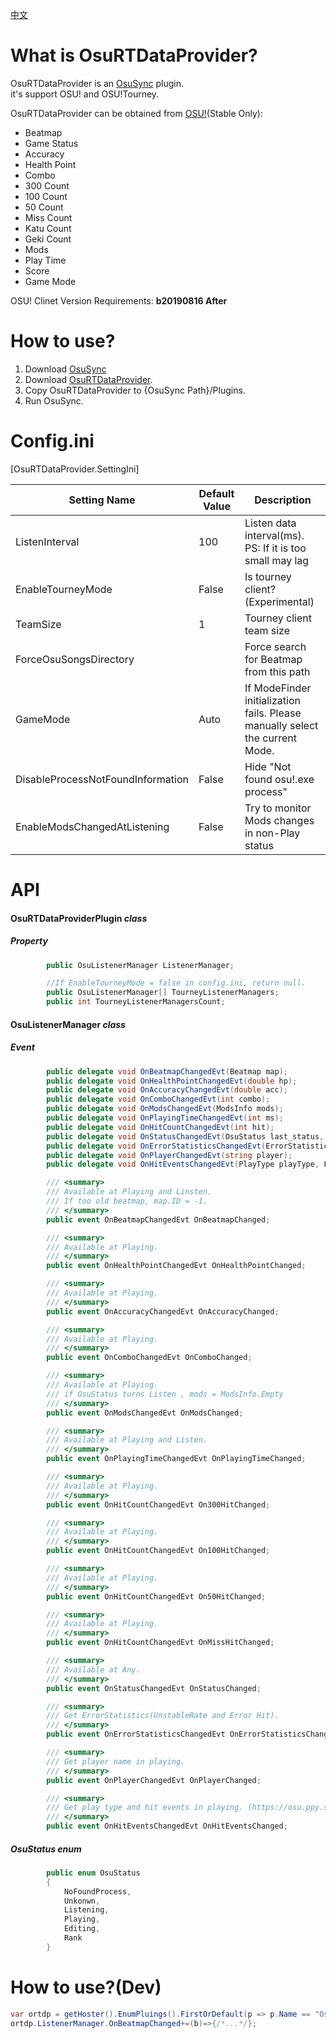 [中文](https://github.com/KedamaOvO/OsuRTDataProvider-Release/blob/master/README-CN.md)  
# What is OsuRTDataProvider?
OsuRTDataProvider is an [OsuSync](https://github.com/Deliay/osuSync) plugin.  
it's support OSU! and OSU!Tourney.  
  
OsuRTDataProvider can be obtained from [OSU!](https://osu.ppy.sh)(Stable Only):
* Beatmap
* Game Status
* Accuracy
* Health Point
* Combo
* 300  Count
* 100  Count
* 50   Count
* Miss Count
* Katu Count
* Geki Count
* Mods
* Play Time
* Score
* Game Mode

OSU! Clinet Version Requirements: **b20190816 After**  

# How to use?
1. Download [OsuSync](https://github.com/Deliay/osuSync)
2. Download [OsuRTDataProvider](https://github.com/KedamaOvO/OsuRTDataProvider-Release/releases).
3. Copy OsuRTDataProvider to {OsuSync Path}/Plugins.
4. Run OsuSync.

# Config.ini
[OsuRTDataProvider.SettingIni]

|Setting Name|Default Value|Description|
| ----- | ----- | ----- |
| ListenInterval | 100 | Listen data interval(ms). PS: If it is too small may lag |
| EnableTourneyMode | False | Is tourney client?(Experimental)|
| TeamSize | 1 | Tourney client team size|
| ForceOsuSongsDirectory |  | Force search for Beatmap from this path|
| GameMode | Auto |If ModeFinder initialization fails. Please manually select the current Mode.|
| DisableProcessNotFoundInformation | False | Hide "Not found osu!.exe process"|
| EnableModsChangedAtListening | False | Try to monitor Mods changes in non-Play status|

# API
#### OsuRTDataProviderPlugin ***class***
##### Property
```csharp
        public OsuListenerManager ListenerManager;

        //If EnableTourneyMode = false in config.ini, return null.
        public OsuListenerManager[] TourneyListenerManagers;
        public int TourneyListenerManagersCount;
```
#### OsuListenerManager ***class***
##### Event
```csharp
        public delegate void OnBeatmapChangedEvt(Beatmap map);
        public delegate void OnHealthPointChangedEvt(double hp);
        public delegate void OnAccuracyChangedEvt(double acc);
        public delegate void OnComboChangedEvt(int combo);
        public delegate void OnModsChangedEvt(ModsInfo mods);
        public delegate void OnPlayingTimeChangedEvt(int ms);
        public delegate void OnHitCountChangedEvt(int hit);
        public delegate void OnStatusChangedEvt(OsuStatus last_status, OsuStatus status);
        public delegate void OnErrorStatisticsChangedEvt(ErrorStatisticsResult result);
        public delegate void OnPlayerChangedEvt(string player);
        public delegate void OnHitEventsChangedEvt(PlayType playType, List<HitEvent> hitEvents);

        /// <summary>
        /// Available at Playing and Linsten.
        /// If too old beatmap, map.ID = -1.
        /// </summary>
        public event OnBeatmapChangedEvt OnBeatmapChanged;

        /// <summary>
        /// Available at Playing.
        /// </summary>
        public event OnHealthPointChangedEvt OnHealthPointChanged;

        /// <summary>
        /// Available at Playing.
        /// </summary>
        public event OnAccuracyChangedEvt OnAccuracyChanged;

        /// <summary>
        /// Available at Playing.
        /// </summary>
        public event OnComboChangedEvt OnComboChanged;

        /// <summary>
        /// Available at Playing.
        /// if OsuStatus turns Listen , mods = ModsInfo.Empty
        /// </summary>
        public event OnModsChangedEvt OnModsChanged;

        /// <summary>
        /// Available at Playing and Listen.
        /// </summary>
        public event OnPlayingTimeChangedEvt OnPlayingTimeChanged;

        /// <summary>
        /// Available at Playing.
        /// </summary>
        public event OnHitCountChangedEvt On300HitChanged;

        /// <summary>
        /// Available at Playing.
        /// </summary>
        public event OnHitCountChangedEvt On100HitChanged;

        /// <summary>
        /// Available at Playing.
        /// </summary>
        public event OnHitCountChangedEvt On50HitChanged;

        /// <summary>
        /// Available at Playing.
        /// </summary>
        public event OnHitCountChangedEvt OnMissHitChanged;

        /// <summary>
        /// Available at Any.
        /// </summary>
        public event OnStatusChangedEvt OnStatusChanged;

        /// <summary>
        /// Get ErrorStatistics(UnstableRate and Error Hit).
        /// </summary>
        public event OnErrorStatisticsChangedEvt OnErrorStatisticsChanged;

        /// <summary>
        /// Get player name in playing.
        /// </summary>
        public event OnPlayerChangedEvt OnPlayerChanged;

        /// <summary>
        /// Get play type and hit events in playing. (https://osu.ppy.sh/help/wiki/osu!_File_Formats/Osr_(file_format))
        /// </summary>
        public event OnHitEventsChangedEvt OnHitEventsChanged;
```

##### OsuStatus ***enum***
```csharp
        public enum OsuStatus
        {
            NoFoundProcess,
            Unkonwn,
            Listening,
            Playing,
            Editing,
            Rank
        }
```
# How to use?(Dev)
```csharp
var ortdp = getHoster().EnumPluings().FirstOrDefault(p => p.Name == "OsuRTDataProvider") as OsuRTDataProviderPlugin;
ortdp.ListenerManager.OnBeatmapChanged+=(b)=>{/*...*/};
```
